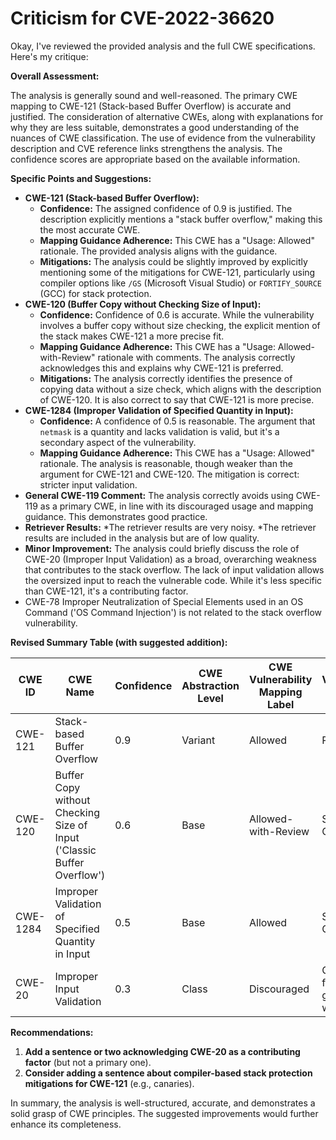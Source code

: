 # Criticism for CVE-2022-36620

Okay, I've reviewed the provided analysis and the full CWE specifications. Here's my critique:

**Overall Assessment:**

The analysis is generally sound and well-reasoned. The primary CWE mapping to CWE-121 (Stack-based Buffer Overflow) is accurate and justified. The consideration of alternative CWEs, along with explanations for why they are less suitable, demonstrates a good understanding of the nuances of CWE classification. The use of evidence from the vulnerability description and CVE reference links strengthens the analysis. The confidence scores are appropriate based on the available information.

**Specific Points and Suggestions:**

*   **CWE-121 (Stack-based Buffer Overflow):**
    *   **Confidence:** The assigned confidence of 0.9 is justified. The description explicitly mentions a "stack buffer overflow," making this the most accurate CWE.
    *   **Mapping Guidance Adherence:** This CWE has a "Usage: Allowed" rationale. The provided analysis aligns with the guidance.
    *   **Mitigations:** The analysis could be slightly improved by explicitly mentioning some of the mitigations for CWE-121, particularly using compiler options like `/GS` (Microsoft Visual Studio) or `FORTIFY_SOURCE` (GCC) for stack protection.
*   **CWE-120 (Buffer Copy without Checking Size of Input):**
    *   **Confidence:** Confidence of 0.6 is accurate. While the vulnerability involves a buffer copy without size checking, the explicit mention of the stack makes CWE-121 a more precise fit.
    *   **Mapping Guidance Adherence:** This CWE has a "Usage: Allowed-with-Review" rationale with comments. The analysis correctly acknowledges this and explains why CWE-121 is preferred.
    *    **Mitigations:** The analysis correctly identifies the presence of copying data without a size check, which aligns with the description of CWE-120. It is also correct to say that CWE-121 is more precise.
*   **CWE-1284 (Improper Validation of Specified Quantity in Input):**
    *   **Confidence:** A confidence of 0.5 is reasonable. The argument that `netmask` is a quantity and lacks validation is valid, but it's a secondary aspect of the vulnerability.
    *   **Mapping Guidance Adherence:**  This CWE has a "Usage: Allowed" rationale. The analysis is reasonable, though weaker than the argument for CWE-121 and CWE-120. The mitigation is correct: stricter input validation.
*   **General CWE-119 Comment:** The analysis correctly avoids using CWE-119 as a primary CWE, in line with its discouraged usage and mapping guidance. This demonstrates good practice.
*   **Retriever Results:**
    *The retriever results are very noisy.
    *The retriever results are included in the analysis but are of low quality.
*   **Minor Improvement:** The analysis could briefly discuss the role of CWE-20 (Improper Input Validation) as a broad, overarching weakness that contributes to the stack overflow. The lack of input validation allows the oversized input to reach the vulnerable code. While it's less specific than CWE-121, it's a contributing factor.
* CWE-78 Improper Neutralization of Special Elements used in an OS Command ('OS Command Injection') is not related to the stack overflow vulnerability.

**Revised Summary Table (with suggested addition):**

| CWE ID | CWE Name | Confidence | CWE Abstraction Level | CWE Vulnerability Mapping Label | CWE-Vulnerability Mapping Notes |
|---|---|---|---|---|---|
| CWE-121 | Stack-based Buffer Overflow | 0.9 | Variant | Allowed | Primary CWE |
| CWE-120 | Buffer Copy without Checking Size of Input ('Classic Buffer Overflow') | 0.6 | Base | Allowed-with-Review | Secondary Candidate |
| CWE-1284 | Improper Validation of Specified Quantity in Input | 0.5 | Base | Allowed | Secondary Candidate |
| CWE-20 | Improper Input Validation | 0.3 | Class | Discouraged | Contributory factor; general weakness |

**Recommendations:**

1.  **Add a sentence or two acknowledging CWE-20 as a contributing factor** (but not a primary one).
2.  **Consider adding a sentence about compiler-based stack protection mitigations for CWE-121** (e.g., canaries).

In summary, the analysis is well-structured, accurate, and demonstrates a solid grasp of CWE principles. The suggested improvements would further enhance its completeness.